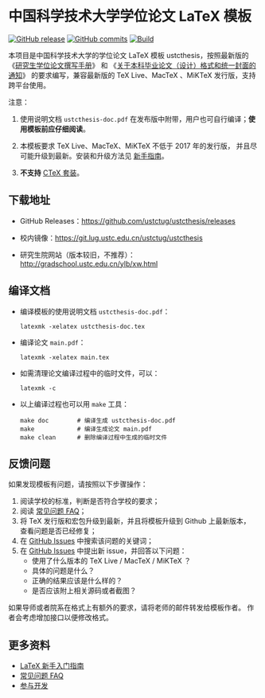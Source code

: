 # 中国科学技术大学学位论文 LaTeX 模板

[![GitHub release](https://img.shields.io/github/release/ustctug/ustcthesis/all.svg)](https://github.com/ustctug/ustcthesis/releases/latest)
[![GitHub commits](https://img.shields.io/github/commits-since/ustctug/ustcthesis/latest.svg)](https://github.com/ustctug/ustcthesis/commits/master)
[![Build](https://github.com/ustctug/ustcthesis/workflows/build/badge.svg)](https://github.com/ustctug/ustcthesis/actions)

本项目是中国科学技术大学的学位论文 LaTeX 模板 ustcthesis，按照最新版的
《[研究生学位论文撰写手册](http://gradschool.ustc.edu.cn/ylb/material/xw/wdxz/32.pdf)》
和
《[关于本科毕业论文（设计）格式和统一封面的通知](https://www.teach.ustc.edu.cn/notice/notice-teaching/11530.html)》
的要求编写，兼容最新版的 TeX Live、MacTeX 、MiKTeX 发行版，支持跨平台使用。

注意：

1. 使用说明文档 `ustcthesis-doc.pdf` 在发布版中附带，用户也可自行编译；**使用模板前应仔细阅读**。

2. 本模板要求 TeX Live、MacTeX、MiKTeX 不低于 2017 年的发行版，
并且尽可能升级到最新。安装和升级方法见
[新手指南](https://github.com/ustctug/ustcthesis/wiki/新手指南)。

3. **不支持** [CTeX 套装](https://github.com/ustctug/ustcthesis/wiki/常见问题#3-模板支持用-ctex-套装编译吗)。


## 下载地址

- GitHub Releases：https://github.com/ustctug/ustcthesis/releases

- 校内镜像：https://git.lug.ustc.edu.cn/ustctug/ustcthesis

- 研究生院网站（版本较旧，不推荐）：http://gradschool.ustc.edu.cn/ylb/xw.html


## 编译文档

- 编译模板的使用说明文档 `ustcthesis-doc.pdf`：
   ```
   latexmk -xelatex ustcthesis-doc.tex
   ```
- 编译论文 `main.pdf`：
   ```
   latexmk -xelatex main.tex
   ```
- 如需清理论文编译过程中的临时文件，可以：
   ```
   latexmk -c
   ```

- 以上编译过程也可以用 `make` 工具：
   ```
   make doc        # 编译生成 ustcthesis-doc.pdf
   make            # 编译生成论文 main.pdf
   make clean      # 删除编译过程中生成的临时文件
   ```

## 反馈问题

如果发现模板有问题，请按照以下步骤操作：

1. 阅读学校的标准，判断是否符合学校的要求；
2. 阅读 [常见问题 FAQ](https://github.com/ustctug/ustcthesis/wiki/常见问题)；
3. 将 TeX 发行版和宏包升级到最新，并且将模板升级到 Github 上最新版本，
查看问题是否已经修复；
4. 在 [GitHub Issues](https://github.com/ustctug/ustcthesis/issues)
中搜索该问题的关键词；
5. 在 [GitHub Issues](https://github.com/ustctug/ustcthesis/issues)
中提出新 issue，并回答以下问题：
    - 使用了什么版本的 TeX Live / MacTeX / MiKTeX ？
    - 具体的问题是什么？
    - 正确的结果应该是什么样的？
    - 是否应该附上相关源码或者截图？

如果导师或者院系在格式上有额外的要求，请将老师的邮件转发给模板作者。
作者会考虑增加接口以便修改格式。


## 更多资料

- [LaTeX 新手入门指南](https://github.com/ustctug/ustcthesis/wiki/新手指南)
- [常见问题 FAQ](https://github.com/ustctug/ustcthesis/wiki/常见问题)
- [参与开发](https://github.com/ustctug/ustcthesis/wiki/参与开发)
